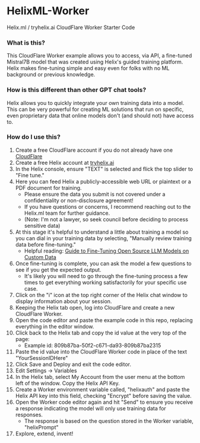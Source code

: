 # HelixML-Worker
Helix.ml / tryhelix.ai CloudFlare Worker Starter Code  
### What is this?
This CloudFlare Worker example allows you to access, via API, a fine-tuned Mistral7B model that was created using Helix's guided training platform.  Helix makes fine-tuning simple and easy even for folks with no ML background or previous knowledge.  
### How is this different than other GPT chat tools?  
Helix allows you to quickly integrate your own training data into a model.  This can be very powerful for creating ML solutions that run on specific, even proprietary data that online models don't (and should not) have access to.  
### How do I use this?
1. Create a free CloudFlare account if you do not already have one [CloudFlare](https://cloudflare.com)  
2. Create a free Helix account at [tryhelix.ai](https://tryhelix.ai)  
3. In the Helix console, ensure "TEXT" is selected and flick the top slider to "Fine tune."
4. Here you can feed Helix a publicly-accessible web URL or plaintext or a PDF document for training.
   - Please ensure the data you submit is not covered under a confidentiality or non-disclosure agreement!
   - If you have questions or concerns, I recommend reaching out to the Helix.ml team for further guidance.
   - (Note: I'm not a lawyer, so seek council before deciding to process sensitive data)
6. At this stage it's helpful to understand a little about training a model so you can dial in your training data by selecting, "Manually review training data before fine-tuning."
   - Helpful reading: [Guide to Fine-Tuning Open Source LLM Models on Custom Data](https://stackabuse.com/guide-to-fine-tuning-open-source-llms-on-custom-data/)  
7. Once fine-tuning is complete, you can ask the model a few questions to see if you get the expected output.
   - It's likely you will need to go through the fine-tuning process a few times to get everything working satisfactorily for your specific use case.
8. Click on the "i" icon at the top right corner of the Helix chat window to display information about your session.  
10. Keeping the Helix tab open, log into CloudFlare and create a new CloudFlare Worker.  
11. Open the code editor and paste the example code in this repo, replacing everything in the editor window.  
12. Click back to the Helix tab and copy the id value at the very top of the page:  
    - Example id: 809b87ba-50f2-c671-da93-809b87ba2315
13. Paste the id value into the CloudFlare Worker code in place of the text "YourSessionIDHere"  
14. Click Save and Deploy and exit the code editor.  
14. Edit Settings -> Variables  
15. In the Helix tab, select My Account from the user menu at the bottom left of the window.  Copy the Helix API Key.  
16. Create a Worker environment variable called, "helixauth" and paste the Helix API key into this field, checking "Encrypt" before saving the value.  
17. Open the Worker code editor again and hit "Send" to ensure you receive a response indicating the model will only use training data for responses.
    - The response is based on the question stored in the Worker variable, "helixPrompt"
18. Explore, extend, invent!  
